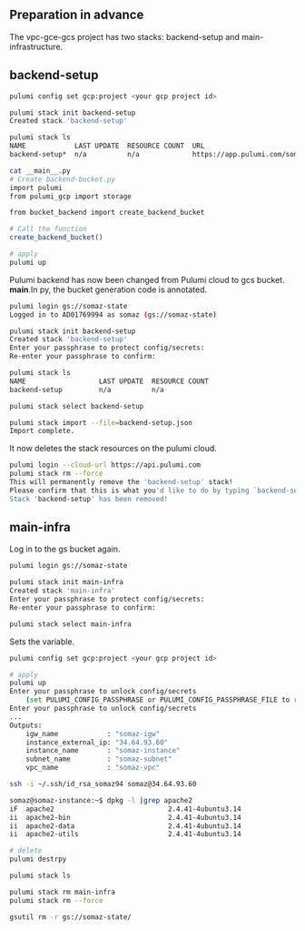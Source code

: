 ## Preparation in advance
The vpc-gce-gcs project has two stacks: backend-setup and main-infrastructure.

## backend-setup

```bash
pulumi config set gcp:project <your gcp project id>

pulumi stack init backend-setup
Created stack 'backend-setup'

pulumi stack ls
NAME            LAST UPDATE  RESOURCE COUNT  URL
backend-setup*  n/a          n/a             https://app.pulumi.com/somaz94/vpc-gce-gcs/backend-setup
```

```bash
cat __main__.py
# Create backend-bucket.py 
import pulumi
from pulumi_gcp import storage

from bucket_backend import create_backend_bucket

# Call the function
create_backend_bucket()

# apply
pulumi up
```

Pulumi backend has now been changed from Pulumi cloud to gcs bucket.
__main__.In py, the bucket generation code is annotated.
```bash
pulumi login gs://somaz-state
Logged in to AD01769994 as somaz (gs://somaz-state)
```

```bash
pulumi stack init backend-setup
Created stack 'backend-setup'
Enter your passphrase to protect config/secrets:
Re-enter your passphrase to confirm:

pulumi stack ls
NAME                  LAST UPDATE  RESOURCE COUNT
backend-setup         n/a          n/a

pulumi stack select backend-setup

pulumi stack import --file=backend-setup.json
Import complete.
```

It now deletes the stack resources on the pulumi cloud.
```bash
pulumi login --cloud-url https://api.pulumi.com
pulumi stack rm --force
This will permanently remove the 'backend-setup' stack!
Please confirm that this is what you'd like to do by typing `backend-setup`: backend-setup
Stack 'backend-setup' has been removed!
```

## main-infra

Log in to the gs bucket again.
```bash
pulumi login gs://somaz-state

pulumi stack init main-infra
Created stack 'main-infra'
Enter your passphrase to protect config/secrets:
Re-enter your passphrase to confirm:

pulumi stack select main-infra
```

Sets the variable.
```bash
pulumi config set gcp:project <your gcp project id>
```

```bash
# apply
pulumi up
Enter your passphrase to unlock config/secrets
    (set PULUMI_CONFIG_PASSPHRASE or PULUMI_CONFIG_PASSPHRASE_FILE to remember):
Enter your passphrase to unlock config/secrets
...
Outputs:
    igw_name            : "somaz-igw"
    instance_external_ip: "34.64.93.60"
    instance_name       : "somaz-instance"
    subnet_name         : "somaz-subnet"
    vpc_name            : "somaz-vpc"

ssh -i ~/.ssh/id_rsa_somaz94 somaz@34.64.93.60

somaz@somaz-instance:~$ dpkg -l |grep apache2
iF  apache2                            2.4.41-4ubuntu3.14                amd64        Apache HTTP Server
ii  apache2-bin                        2.4.41-4ubuntu3.14                amd64        Apache HTTP Server (modules and other binary files)
ii  apache2-data                       2.4.41-4ubuntu3.14                all          Apache HTTP Server (common files)
ii  apache2-utils                      2.4.41-4ubuntu3.14                amd64        Apache HTTP Server (utility programs for web servers)
```

```bash
# delete
pulumi destrpy

pulumi stack ls

pulumi stack rm main-infra
pulumi stack rm --force

gsutil rm -r gs://somaz-state/
```
